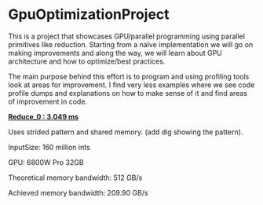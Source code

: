 # GpuOptimizationProject
This is a project that showcases GPU/parallel programming using parallel primitives like reduction. Starting from a naïve implementation we will go on making improvements and along the way, we will learn about GPU architecture and how to optimize/best practices. 

The main purpose behind this effort is to program and using profiling tools look at areas for improvement. I find very less examples where we see code profile dumps and explanations on how to make sense of it and find areas of improvement in code.


**<ins>Reduce_0 : 3.049 ms</ins>**

Uses strided pattern and shared memory. (add dig showing the pattern).

InputSize: 160 million ints

GPU: 6800W Pro 32GB

Theoretical memory bandwidth: 512 GB/s 

Achieved memory bandwidth: 209.90 GB/s
